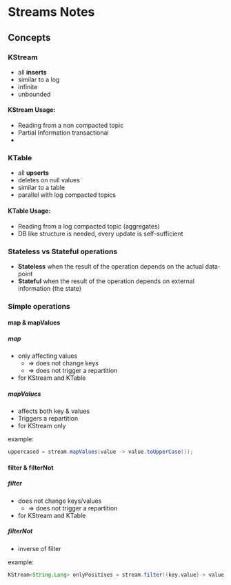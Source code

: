 # Streams Notes

## Concepts

### KStream
- all **inserts**
- similar to a log
- infinite
- unbounded

#### KStream Usage:
- Reading from a non compacted topic
- Partial Information transactional
- 
### KTable
- all **upserts**
- deletes on null values
- similar to a table
- parallel with log compacted topics

#### KTable Usage:
- Reading from a log compacted topic (aggregates)
- DB like structure is needed, every update is self-sufficient

### Stateless vs Stateful operations
- **Stateless** when the result of the operation depends on the actual data-point
- **Stateful** when the result of the operation depends on external information (the state)

### Simple operations

#### map & mapValues
##### map 
- only affecting values
  - => does not change keys
  - => does not trigger a repartition
- for KStream and KTable
##### mapValues
- affects both key & values
- Triggers a repartition
- for KStream only

example:
````java
uppercased = stream.mapValues(value -> value.toUpperCase());
````
#### filter & filterNot
##### filter
- does not change keys/values
    - => does not trigger a repartition
- for KStream and KTable
##### filterNot
- inverse of filter

example:
````java
KStream<String,Long> onlyPositives = stream.filter((key,value)-> value > 0);
````
 
 
